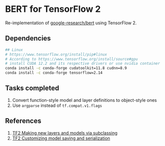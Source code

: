 # BERT for TensorFlow 2
Re-implementation of [google-research/bert](https://github.com/google-research/bert) using TensorFlow 2.

## Dependencies

```bash
## Linux
# https://www.tensorflow.org/install/pip#linux
# According to https://www.tensorflow.org/install/source#gpu
# install CUDA 12.2 and its respective drivers or use nvidia container
conda install -c conda-forge cudatoolkit=11.8 cudnn=8.9
conda install -c conda-forge tensorflow=2.14
```

## Tasks completed

1. Convert function-style model and layer definitions to object-style ones
2. Use `argparse` instead of `tf.compat.v1.flags`

## References

1. [TF2 Making new layers and models via subclassing](https://www.tensorflow.org/guide/keras/making_new_layers_and_models_via_subclassing)
2. [TF2 Customizing model saving and serialization](https://www.tensorflow.org/guide/keras/customizing_saving_and_serialization)

